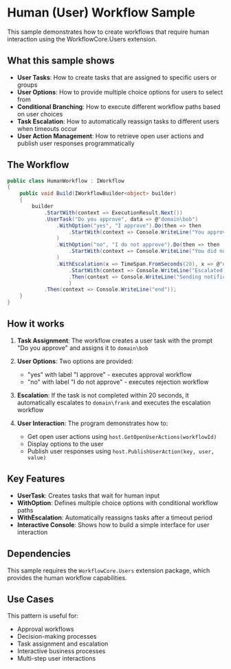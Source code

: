 # Human (User) Workflow Sample

This sample demonstrates how to create workflows that require human interaction using the WorkflowCore.Users extension.

## What this sample shows

* **User Tasks**: How to create tasks that are assigned to specific users or groups
* **User Options**: How to provide multiple choice options for users to select from
* **Conditional Branching**: How to execute different workflow paths based on user choices
* **Task Escalation**: How to automatically reassign tasks to different users when timeouts occur
* **User Action Management**: How to retrieve open user actions and publish user responses programmatically

## The Workflow

```c#
public class HumanWorkflow : IWorkflow
{
    public void Build(IWorkflowBuilder<object> builder)
    {
        builder
            .StartWith(context => ExecutionResult.Next())
            .UserTask("Do you approve", data => @"domain\bob")
                .WithOption("yes", "I approve").Do(then => then
                    .StartWith(context => Console.WriteLine("You approved"))
                )
                .WithOption("no", "I do not approve").Do(then => then
                    .StartWith(context => Console.WriteLine("You did not approve"))
                )
                .WithEscalation(x => TimeSpan.FromSeconds(20), x => @"domain\frank", action => action
                    .StartWith(context => Console.WriteLine("Escalated task"))
                    .Then(context => Console.WriteLine("Sending notification..."))
                    )
            .Then(context => Console.WriteLine("end"));
    }
}
```

## How it works

1. **Task Assignment**: The workflow creates a user task with the prompt "Do you approve" and assigns it to `domain\bob`

2. **User Options**: Two options are provided:
   - "yes" with label "I approve" - executes approval workflow
   - "no" with label "I do not approve" - executes rejection workflow

3. **Escalation**: If the task is not completed within 20 seconds, it automatically escalates to `domain\frank` and executes the escalation workflow

4. **User Interaction**: The program demonstrates how to:
   - Get open user actions using `host.GetOpenUserActions(workflowId)`
   - Display options to the user
   - Publish user responses using `host.PublishUserAction(key, user, value)`

## Key Features

* **UserTask**: Creates tasks that wait for human input
* **WithOption**: Defines multiple choice options with conditional workflow paths
* **WithEscalation**: Automatically reassigns tasks after a timeout period
* **Interactive Console**: Shows how to build a simple interface for user interaction

## Dependencies

This sample requires the `WorkflowCore.Users` extension package, which provides the human workflow capabilities.

## Use Cases

This pattern is useful for:
- Approval workflows
- Decision-making processes
- Task assignment and escalation
- Interactive business processes
- Multi-step user interactions